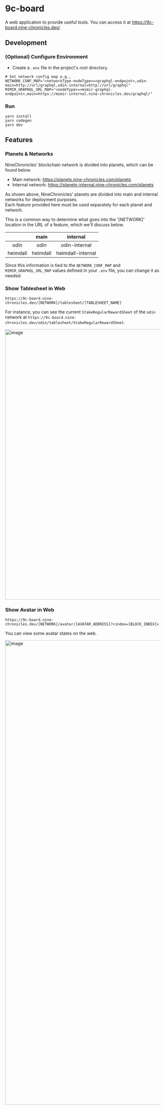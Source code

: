 # 9c-board

A web application to provide useful tools. You can access it at https://9c-board.nine-chronicles.dev/.

## Development

### (Optional) Configure Environment

- Create a `.env` file in the project's root directory.

```
# Set network config map e.g.,
NETWORK_CONF_MAP="<networkType-nodeType>=<graphql-endpoint>,odin-main=http://url/graphql,odin-internal=http://url/graphql"
MIMIR_GRAPHQL_URL_MAP="<nodeType>=<mimir-graphql-endpoint>,main=https://mimir-internal.nine-chronicles.dev/graphql/"
```

### Run

```
yarn install
yarn codegen
yarn dev
```

## Features

### Planets & Networks

NineChronicles' blockchain network is divided into planets, which can be found below.

- Main network: https://planets.nine-chronicles.com/planets
- Internal network: https://planets-internal.nine-chronicles.com/planets

As shown above, NineChronicles' planets are divided into main and internal networks for deployment purposes.  
Each feature provided here must be used separately for each planet and network.

This is a common way to determine what goes into the '[NETWORK]' location in the URL of a feature, which we'll discuss below.

|          |   main   |     internal      |
| :------: | :------: | :---------------: |
|   odin   |   odin   |   odin-internal   |
| heimdall | heimdall | heimdall-internal |

Since this information is tied to the `NETWORK_CONF_MAP` and `MIMIR_GRAPHQL_URL_MAP` values defined in your `.env` file, you can change it as needed.

### Show Tablesheet in Web

`https://9c-board.nine-chronicles.dev/[NETWORK]/tablesheet/[TABLESHEET_NAME]`

For instance, you can see the current `StakeRegularRewardSheet` of the `odin` network at `https://9c-board.nine-chronicles.dev/odin/tablesheet/StakeRegularRewardSheet`.

<img width="880" alt="image" src="https://user-images.githubusercontent.com/26626194/224272344-622e9d80-a74c-48bf-82b6-62f1e8dde3f1.png">

### Show Avatar in Web

`https://9c-board.nine-chronicles.dev/[NETWORK]/avatar/[AVATAR_ADDRESS]?<index=[BLOCK_INDEX]>`

You can view some avatar states on the web.

<img width="1512" alt="image" src="https://user-images.githubusercontent.com/26626194/224272557-6c2142c3-52e3-4c7e-8744-5fe1158902b3.png">
